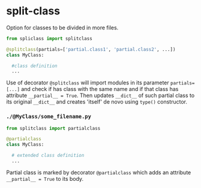 # split-class

Option for classes to be divided in more files.

```python
from spliclass import splitclass

@splitclass(partials=['partial.class1', 'partial.class2', ...])
class MyClass:

  #class definition
  ...

```
Use of decorator `@splitclass` will import modules in its parameter `partials=[...]` and check if has class with the same name and if that class has attribute `__partial__ = True`. Then updates `__dict__` of such partial class to its original `__dict__` and creates 'itself' de novo using `type()` constructor.

### `./@MyClass/some_filename.py`
```python
from splitclass import partialclass

@partialclass
class MyClass:

  # extended class definition
  ...

```

Partial class is marked by decorator `@partialclass` which adds an attribute `__partial__ = True` to its body.
